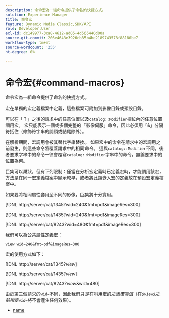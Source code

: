 ```yaml
---
description: 命令宏為一組命令提供了命名的快捷方式。
solution: Experience Manager
title: 命令宏
feature: Dynamic Media Classic,SDK/API
role: Developer,User
exl-id: dc149977-3ca8-4612-ad05-4d565440d00a
source-git-commit: 206e4643e3926cb85b4be2189743578f88180be7
workflow-type: tm+mt
source-wordcount: '255'
ht-degree: 0%

---
```


# 命令宏{#command-macros}

命令宏為一組命令提供了命名的快捷方式。

宏在單獨的宏定義檔案中定義，這些檔案可附加到影像目錄或預設目錄。

可以在「？」之後的請求中的任意位置以及`catalog::Modifier`欄位內的任意位置調用宏。 宏只能表示一個或多個完整的「影像伺服」命令，因此必須用「&amp;」分隔符括住（修飾符字串的開頭或結尾除外）。

在解析期間，宏調用會被其替代字串替換。 如果宏中的命令在請求中的宏調用之前發生，則這些命令將覆蓋請求中的相同命令。 這與`catalog::Modifier`不同，後者要求字串中的命令一律會覆寫`catalog::Modifier`字串中的命令，無論要求中的位置為何。

巨集可以巢狀，但有下列限制：僅當在分析宏定義時已定義宏時，才能調用該宏，方法是在同一宏定義檔案中顯示較早，或者將此類嵌入宏的定義放在預設宏定義檔案中。

如果要將相同屬性套用至不同的影像，巨集將十分實用。

[!DNL http://server/cat/1345?wid=240&fmt=pdf&imageRes=300]

[!DNL http://server/cat/1435?wid=240&fmt=pdf&imageRes=300]

[!DNL http://server/cat/8243?wid=480&fmt=pdf&imageRes=300]

我們可以為公共屬性定義宏：

`view wid=240&fmt=pdf&imageRes=300`

宏的使用方式如下：

[!DNL http://server/cat/1345?$view$]

[!DNL http://server/cat/1435?$view$]

[!DNL http://server/cat/8243?$view$&wid=480]

由於第三個請求的`wid=`不同，因此我們只是在叫用宏的&#x200B;*之後覆寫值*（在&#x200B;*`$view$`之前指定`wid=`*&#x200B;將不會產生任何效果）。

+ [name](r-name.md)
